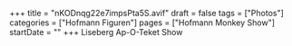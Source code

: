 +++
title = "nKODnqg22e7impsPta5S.avif"
draft = false
tags = ["Photos"]
categories = ["Hofmann Figuren"]
pages = ["Hofmann Monkey Show"]
startDate = ""
+++
Liseberg Ap-O-Teket Show
